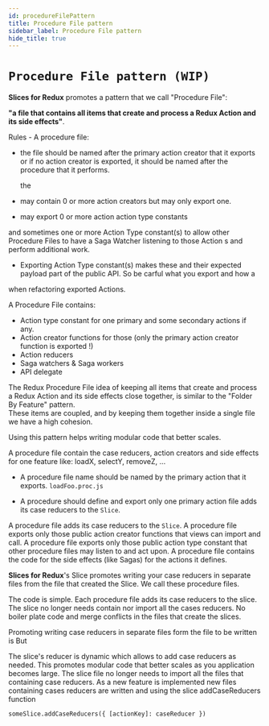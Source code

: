 ```yaml
---
id: procedureFilePattern
title: Procedure File pattern
sidebar_label: Procedure File pattern
hide_title: true
---
```


# `Procedure File pattern (WIP)`

**Slices for Redux** promotes a pattern that we call "Procedure File":

**"a file that contains all items that create and process a Redux Action and its side effects"**.

Rules - A procedure file:

- the file should be named after the primary action creator that it exports
  or if no action creator is exported, it should be named after the
  procedure that it performs.

  the

- may contain 0 or more action creators but may only export one.
- may export 0 or more action action type constants

and sometimes one or more Action Type constant(s) to allow other Procedure Files to have a Saga Watcher listening to those Action s and perform additional work.

- Exporting Action Type constant(s) makes these and their expected payload part of the public API. So be carful what you export and how a

when refactoring exported Actions.

A Procedure File contains:

- Action type constant for one primary and some secondary actions if any.
- Action creator functions for those (only the primary action creator function is exported !)
- Action reducers
- Saga watchers & Saga workers
- API delegate

The Redux Procedure File idea of keeping all items that create and process a Redux Action and its side effects close together, is similar to the "Folder By Feature" pattern.  
These items are coupled, and by keeping them together inside a single file we have a high cohesion.

Using this pattern helps writing modular code that better scales.

A procedure file contain the case reducers, action creators and side effects for one feature like: loadX, selectY, removeZ, ...

- A procedure file name should be named by the primary action that it exports.
  `loadFoo.proc.js`

- A procedure should define and export only one primary action file adds its case reducers to the `Slice`.

A procedure file adds its case reducers to the `Slice`.
A procedure file exports only those public action creator functions that views can import and call.
A procedure file exports only those public action type constant that other procedure files
may listen to and act upon.
A procedure file contains the code for the side effects (like Sagas) for the actions it defines.

**Slices for Redux**'s Slice promotes writing your case reducers in separate files from the file that created the Slice.
We call these procedure files.

The code is simple. Each procedure file adds its case reducers to the slice.
The slice no longer needs contain nor import all the cases reducers.
No boiler plate code and merge conflicts in the files that create the slices.

Promoting writing case reducers in separate files form the file to be written is But

The slice's reducer is dynamic which allows to add case reducers as needed.
This promotes modular code that better scales as you application becomes large.
The slice file no longer needs to import all the files that containing case reducers.
As a new feature is implemented new files containing cases reducers are written and using the slice addCaseReducers function

`someSlice.addCaseReducers({ [actionKey]: caseReducer })`
